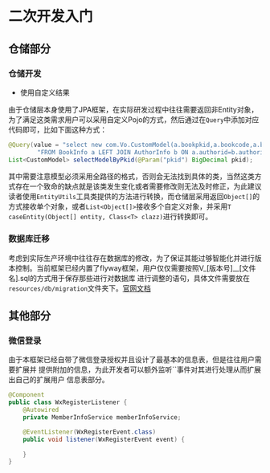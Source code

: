 # 二次开发入门  

## 仓储部分  

### 仓储开发  

* 使用自定义结果  

由于仓储层本身使用了JPA框架，在实际研发过程中往往需要返回非Entity对象，为了满足这类需求用户可以采用自定义Pojo的方式，然后通过在`Query`中添加对应代码即可，比如下面这种方式：  

```java
@Query(value = "select new com.Vo.CustomModel(a.bookpkid,a.bookcode,a.bookname,b.authorname) " +
        "FROM BookInfo a LEFT JOIN AuthorInfo b ON a.authorid=b.authorid WHERE a.bookpkid=:pkid")
List<CustomModel> selectModelByPkid(@Param("pkid") BigDecimal pkid);
```

其中需要注意模型必须采用全路径的格式，否则会无法找到具体的类，当然这类方式存在一个致命的缺点就是该类发生变化或者需要修改则无法及时修正，为此建议读者使用`EntityUtils`工具类提供的方法进行转换，而仓储层采用返回`Object[]`的方式接收单个对象，或者`List<Object[]>`接收多个自定义对象，并采用`T caseEntity(Object[] entity, Class<T> clazz)`进行转换即可。  

### 数据库迁移  

考虑到实际生产环境中往往存在数据库的修改，为了保证其能过够智能化并进行版本控制。当前框架已经内置了flyway框架，用户仅仅需要按照V_[版本号]__[文件名].sql的方式用于保存那些进行对数据库
进行调整的语句，具体文件需要放在`resources/db/migration`文件夹下。[官网文档](https://flywaydb.org/documentation/)

## 其他部分  

### 微信登录  

由于本框架已经自带了微信登录授权并且设计了最基本的信息表，但是往往用户需要扩展并
提供附加的信息，为此开发者可以额外监听``事件对其进行处理从而扩展出自己的扩展用户
信息表部分。  

```java
@Component
public class WxRegisterListener {
    @Autowired
    private MemberInfoService memberInfoService;

    @EventListener(WxRegisterEvent.class)
    public void listener(WxRegisterEvent event) {
            
    }
}
```